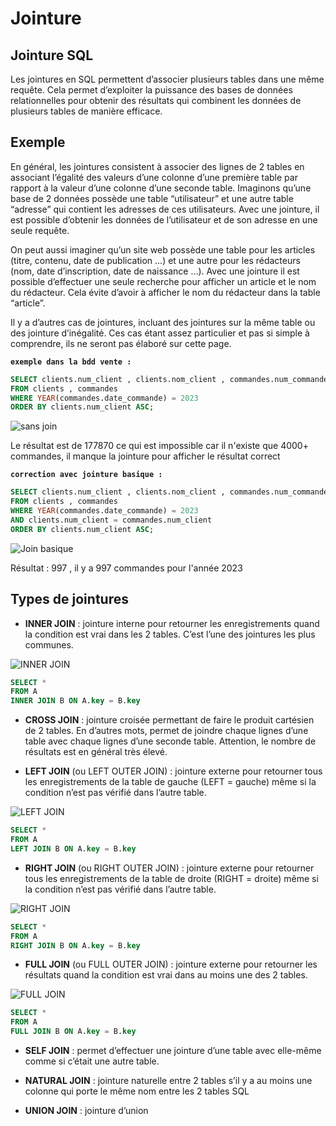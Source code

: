 # Jointure

## Jointure SQL

Les jointures en SQL permettent d’associer plusieurs tables dans une même requête. Cela permet d’exploiter la puissance des bases de données relationnelles pour obtenir des résultats qui combinent les données de plusieurs tables de manière efficace.

## Exemple

En général, les jointures consistent à associer des lignes de 2 tables en associant l’égalité des valeurs d’une colonne d’une première table par rapport à la valeur d’une colonne d’une seconde table. Imaginons qu’une base de 2 données possède une table “utilisateur” et une autre table “adresse” qui contient les adresses de ces utilisateurs. Avec une jointure, il est possible d’obtenir les données de l’utilisateur et de son adresse en une seule requête.

On peut aussi imaginer qu’un site web possède une table pour les articles (titre, contenu, date de publication …) et une autre pour les rédacteurs (nom, date d’inscription, date de naissance …). Avec une jointure il est possible d’effectuer une seule recherche pour afficher un article et le nom du rédacteur. Cela évite d’avoir à afficher le nom du rédacteur dans la table “article”.

Il y a d’autres cas de jointures, incluant des jointures sur la même table ou des jointure d’inégalité. Ces cas étant assez particulier et pas si simple à comprendre, ils ne seront pas élaboré sur cette page.

**`exemple dans la bdd vente :`**

```sql
SELECT clients.num_client , clients.nom_client , commandes.num_commande , commandes.date_commande
FROM clients , commandes
WHERE YEAR(commandes.date_commande) = 2023
ORDER BY clients.num_client ASC;
```

![sans join](../Ressources/join-vente-no-join.png)

Le résultat est de 177870 ce qui est impossible car il n'existe que 4000+ commandes, il manque la jointure pour afficher le résultat correct

**`correction avec jointure basique :`**

```sql
SELECT clients.num_client , clients.nom_client , commandes.num_commande , commandes.date_commande
FROM clients , commandes
WHERE YEAR(commandes.date_commande) = 2023
AND clients.num_client = commandes.num_client
ORDER BY clients.num_client ASC;
```

![Join basique](../Ressources/join-vente-basique.png)

Résultat : 997 , il y a 997 commandes pour l'année 2023

## Types de jointures

- **INNER JOIN** : jointure interne pour retourner les enregistrements quand la condition est vrai dans les 2 tables. C’est l’une des jointures les plus communes.

![INNER JOIN](https://sql.sh/wp-content/uploads/2013/02/sql-ensemble-intersect-300.png)

```sql
SELECT *
FROM A
INNER JOIN B ON A.key = B.key
```

- **CROSS JOIN** : jointure croisée permettant de faire le produit cartésien de 2 tables. En d’autres mots, permet de joindre chaque lignes d’une table avec chaque lignes d’une seconde table. Attention, le nombre de résultats est en général très élevé.

- **LEFT JOIN** (ou LEFT OUTER JOIN) : jointure externe pour retourner tous les enregistrements de la table de gauche (LEFT = gauche) même si la condition n’est pas vérifié dans l’autre table.

![LEFT JOIN](https://sql.sh/wp-content/uploads/2013/03/sql-left-join-300.png)

```sql
SELECT *
FROM A
LEFT JOIN B ON A.key = B.key
```

- **RIGHT JOIN** (ou RIGHT OUTER JOIN) : jointure externe pour retourner tous les enregistrements de la table de droite (RIGHT = droite) même si la condition n’est pas vérifié dans l’autre table.

![RIGHT JOIN](https://sql.sh/wp-content/uploads/2012/12/sql-left-join-exclude-300.png)

```sql
SELECT *
FROM A
RIGHT JOIN B ON A.key = B.key
```

- **FULL JOIN** (ou FULL OUTER JOIN) : jointure externe pour retourner les résultats quand la condition est vrai dans au moins une des 2 tables.

![FULL JOIN](https://sql.sh/wp-content/uploads/2013/01/sql-ensemble-union-300.png)

```sql
SELECT *
FROM A
FULL JOIN B ON A.key = B.key
```

- **SELF JOIN** : permet d’effectuer une jointure d’une table avec elle-même comme si c’était une autre table.

- **NATURAL JOIN** : jointure naturelle entre 2 tables s’il y a au moins une colonne qui porte le même nom entre les 2 tables SQL

- **UNION JOIN** : jointure d’union
